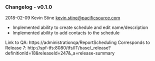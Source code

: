 ### Changelog - v0.1.0
2018-02-09 Kevin Stine <kevin.stine@pacificsource.com>

* Implemented ability to create schedule and edit name/description
* Implemented ability to add contacts to the schedule

Link to QA: https://administrationqa/ReportScheduling
Corresponds to Release 7: http://spf-tfs:8080/tfs/IT/base/_release?definitionId=18&releaseId=247&_a=release-summary

